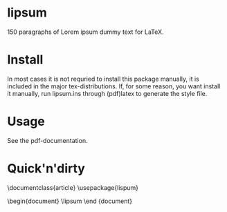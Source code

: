 # lipsum
150 paragraphs of Lorem ipsum dummy text for LaTeX.

# Install
In most cases it is not requried to install this package manually, it is included in the major tex-distributions. If, for some reason, you want install it manually, run lipsum.ins through (pdf)latex to generate the style file. 

# Usage

See the pdf-documentation.

# Quick'n'dirty

\documentclass{article}
\usepackage{lispum}

\begin{document}
\lipsum
\end {document}

